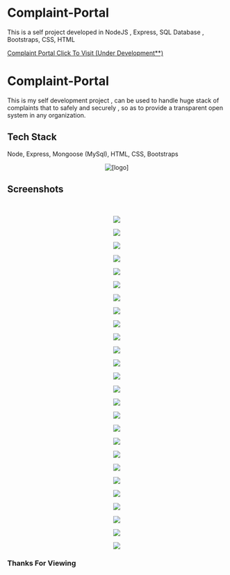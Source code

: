 # Complaint-Portal
This is a self project developed in NodeJS , Express, SQL Database , Bootstraps, CSS, HTML

<a href="https://belwal.gigsngadgets.tech/">Complaint Portal Click To Visit (Under Development**)</a>
# Complaint-Portal
This is my self development project , can be used to handle huge stack of complaints that to safely and securely , so as to provide a transparent open system in any organization.

## Tech Stack


 Node, Express, Mongoose (MySql), HTML, CSS, Bootstraps

<p align="center">
 <img src="/img/nem.png" alt="[logo]"/>
</p>


## Screenshots
<br>
<p align="center">
 <img src="/img/1.png"/>
</p>
<p align="center">
 <img src="/img/2.1.png"/>
</p>
<p align="center">
 <img src="/img/2.png"/>
</p>
<p align="center">
 <img src="/img/3.png"/>
</p>
<p align="center">
 <img src="/img/4.png"/>
</p>
<p align="center">
 <img src="/img/5.1.png"/>
</p>
<p align="center">
 <img src="/img/6.png"/>
</p>
<p align="center">
 <img src="/img/7.png"/>
</p>
<p align="center">
 <img src="/img/8.1.png"/>
</p>
<p align="center">
 <img src="/img/8.png"/>
</p>
<p align="center">
 <img src="/img/9.png"/>
</p>
<p align="center">
 <img src="/img/10.png"/>
</p>
<p align="center">
 <img src="/img/11.png"/>
</p>
<p align="center">
 <img src="/img/12.png"/>
</p>
<p align="center">
 <img src="/img/13.png"/>
</p>
<p align="center">
 <img src="/img/14.1.png"/>
</p>
<p align="center">
 <img src="/img/14.png"/>
</p>
<p align="center">
 <img src="/img/15.png"/>
</p>
<p align="center">
 <img src="/img/16.5.png"/>
</p>
<p align="center">
 <img src="/img/16.png"/>
</p>
<p align="center">
 <img src="/img/17.png"/>
</p>
<p align="center">
 <img src="/img/18.png"/>
</p>
<p align="center">
 <img src="/img/19.png"/>
</p>
<p align="center">
 <img src="/img/20.png"/>
</p>
<p align="center">
 <img src="/img/21.png"/>
</p>
<p align="center">
 <img src="/img/22.png"/>
</p>
<!--
<p align="center">
 <img src="/img/100.png"/>
</p> -->
<h3>Thanks For Viewing </h3>
